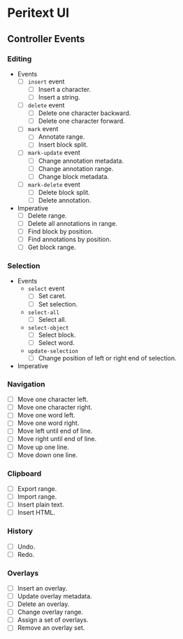 # Peritext UI


## Controller Events

### Editing

- Events
  - [ ] `insert` event
    - [ ] Insert a character.
    - [ ] Insert a string.
  - [ ] `delete` event
    - [ ] Delete one character backward.
    - [ ] Delete one character forward.
  - [ ] `mark` event
    - [ ] Annotate range.
    - [ ] Insert block split.
  - [ ] `mark-update` event
    - [ ] Change annotation metadata.
    - [ ] Change annotation range.
    - [ ] Change block metadata.
  - [ ] `mark-delete` event
    - [ ] Delete block split.
    - [ ] Delete annotation.
- Imperative
  - [ ] Delete range.
  - [ ] Delete all annotations in range.
  - [ ] Find block by position.
  - [ ] Find annotations by position.
  - [ ] Get block range.

### Selection

- Events
  - `select` event
    - [ ] Set caret.
    - [ ] Set selection.
  - `select-all`
    - [ ] Select all.
  - `select-object`
    - [ ] Select block.
    - [ ] Select word.
  - `update-selection`
    - [ ] Change position of left or right end of selection.
- Imperative

### Navigation

- [ ] Move one character left.
- [ ] Move one character right.
- [ ] Move one word left.
- [ ] Move one word right.
- [ ] Move left until end of line.
- [ ] Move right until end of line.
- [ ] Move up one line.
- [ ] Move down one line.

### Clipboard

- [ ] Export range.
- [ ] Import range.
- [ ] Insert plain text.
- [ ] Insert HTML.

### History

- [ ] Undo.
- [ ] Redo.

### Overlays

- [ ] Insert an overlay.
- [ ] Update overlay metadata.
- [ ] Delete an overlay.
- [ ] Change overlay range.
- [ ] Assign a set of overlays.
- [ ] Remove an overlay set.
